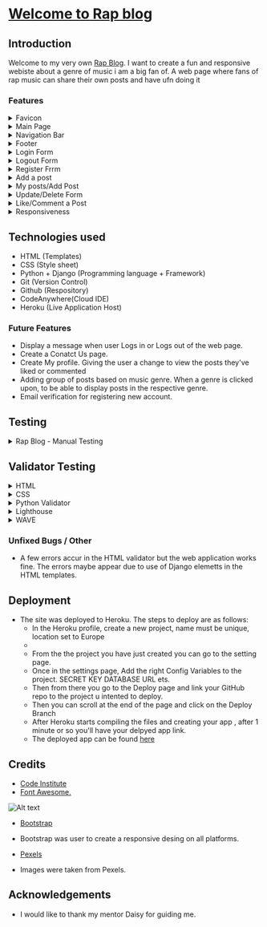 # [Welcome to Rap blog](https://rapblog.herokuapp.com/)

## Introduction

Welcome to my very own [Rap Blog](https://rapblog.herokuapp.com/).
I want to create a fun and responsive webiste about a genre of music i am a big fan of.
A web page where fans of rap music can share their own posts and have ufn doing it 


### Features

<details>
<summary>Favicon</summary>

- The icon on the Browser tab next to the website name.
- There to help the user navigate easier through the browser tab.

![Alt text](static/media/favicon.ico)

</details>

<details>
<summary>Main Page</summary>

![Alt text](static/images/front%20page.PNG)

</details>

<details>
<summary>Navigation Bar</summary>

![Alt text](static/images/navbar.PNG)

</details>

<details>
<summary>Footer</summary>

![Alt text](static/images/footer.PNG)

</details>

<details>
<summary>Login Form</summary>

![Alt text](static/images/login.PNG)

</details>

<details>
<summary>Logout Form</summary>

![Alt text](static/images/logout.PNG)

</details>

<details>
<summary>Register Frrm</summary>

![Alt text](static/images/register.PNG)

</details>

<details>
<summary>Add a post </summary>


![Alt text](static/images/add%20post.PNG)



</details>

<details>
<summary>My posts/Add Post</summary>

![Alt text](static/images/logged%20in%20navbar.PNG)


![Alt text](static/images/post.PNG)


![Alt text](static/images/my%20posts.PNG)



</details>

<details>
<summary> Update/Delete Form</summary>

![Alt text](static/images/delete%20post.PNG)


![Alt text](static/images/update%20post.PNG)
</details>



<details>
<summary> Like/Comment a Post</summary>

![Alt text](static/images/add%20comment.PNG)


![Alt text](static/images/likes.PNG)

</details>


<details>
<summary> Responsiveness</summary>


![Alt text](static/images/responsive%20comment%20section%20%2B%20form.PNG)


![Alt text](static/images/responsive%20main%20page.PNG)


![Alt text](static/images/responsive%20post.PNG)


</details>



## Technologies used

- HTML (Templates)
- CSS (Style sheet)
- Python + Django (Programming language + Framework)
- Git (Version Control)
- Github (Respository)
- CodeAnywhere(Cloud IDE)
- Heroku (Live Application Host)

### Future Features

- Display a message when user Logs in or Logs out of the web page.
- Create a Conatct Us page.
- Create My profile. Giving the user a change to view the posts they've liked or commented
- Adding group of posts based on music genre. When a genre is clicked upon, to be able to display posts in the respective genre.
- Email verification for registering new account.


## Testing

<details>

<summary> Rap Blog - Manual Testing </summary>

## Functionality

<table>
  <tr>
   <td>
<strong>Test Label</strong>
</li>
</ol>
   </td>
   <td><strong>Test Action</strong>
   </td>
   <td colspan="2" ><strong>Expected Outcome</strong>
   </td>
   <td><strong>Test Outcome </strong>
   </td>
  </tr>
  <tr>
   <td>Site loading
   </td>
   <td>Navigate the Home Page
   </td>
   <td colspan="2" >Nav bar with login/register buttons and posts user can interact with
   </td>
   <td>PASS
   </td>
  </tr>
  <tr>
   <td>Access Individual posts
   </td>
   <td>User is met with the name of the artist, short description,Comment area and leave a comment form(if logged in)
   </td>
   <td colspan="2" >Like/unlike button works and the comment form + submit button works(if logged in)
   </td>
   <td>PASS
   </td>
  </tr>
  <tr>
   <td>Login/Register buttons
   </td>
   <td>Clicking each button respectively and trying to interact with them.
   </td>
   <td colspan="2" > The user can register/login/logout of the web page
   </td>
   <td>PASS
   </td>
  </tr>
  <tr>
   <td>My Posts Button
   </td>
   <td>Clicking the My posts button
   </td>
   <td colspan="2" >The user gets redirected to a page that they can see the posts they've created, if they haven't done so yet a button is shwwn to help them do so.
   </td>
   <td>PASS
   </td>
  </tr>
  <tr>
   <td>Add Post button
   </td>
   <td>Click the add post button
   </td>
   <td colspan="2" >A form is displayed to a user helping them with neccessery fields to create a post of their own.
   </td>
   <td>PASS
   </td>
  </tr>
  <tr>
   <td>Update/Delete a post
   </td>
   <td>AClick the buttons on the cards shwon on My Posts page
   </td>
   <td colspan="2" > The user can Update/Delete the posts they've hreated. A form is displayed on the update page that they can add material or change it. A button is displayed on the delete pageg making sure the user really wants to delete a post of their making.
   </td>
   <td>PASS
   </td>
  </tr>
</table>
<ol>

## Browser Compatibility

The website works on different browsers: <strong>Chrome, Firefox and Edge.</strong>

### Responsiveness

- Responsiveness was tested using: Chrome Dev Tools.

- Mobile Devices.

## User Stories

All User Stories were successfully performed.
Each respective User Story was seperated in a milestone making for a more organised project and helping keeping track of tasks and functions planned to be implemented.
You can access them [here](https://github.com/andreasarreqi/blog/milestones)
</details>

## Validator Testing

<details>
<summary>HTML</summary>
HTML validator.

![Alt text](static/images/add%20post%20html%20validator.PNG)

![Alt text](static/images/delete%20post%20html%20validator.PNG)

![Alt text](static/images/index%20html%20validator.PNG)

![Alt text](static/images/login%20form%20html%20validator.PNG)

![Alt text](static/images/register%20html%20validator.PNG)

![Alt text](static/images/shared%20posts%20html%20validator.PNG)

![Alt text](static/images/update%20post%20html%20validator%20testing.PNG)

</details>

<details>
<summary>CSS</summary>
CSS validator.

![Alt text](static/images/css%20validator.PNG)

</details>

<details>
<summary>Python Validator</summary>
PEP8 validator.

- Models

![Alt text](static/images/models%20pep8.PNG)

- Views

![Alt text](static/images/views%20pep8%20validator.PNG)


- Forms

![Alt Text](static/images/forms%20validator%20pep8.PNG)
</details>

<details>
<summary>Lighthouse</summary>
Lighthouse.

![Alt text](static/images/lighthouse.PNG)

</details>

<details>
<summary>WAVE</summary>
WAVE validator.

![Alt text]/static/images/wave.PNG)

</details>

### Unfixed Bugs / Other

- A few errors accur in the HTML validator but the web application works fine. The errors maybe appear due to use of Django elemetts in the HTML templates.

## Deployment

- The site was deployed to Heroku. The steps to deploy are as follows:
  - In the Heroku profile, create a new project, name must be unique, location set to Europe
  - 
  - From the the project you have just created you can go to the setting page.
  - Once in the settings page, Add the right Config Variables to the project. SECRET KEY DATABASE URL ets.
  - Then from there you go to the Deploy page and link your GitHub repo to the project u intented to deploy.
  - Then you can scroll at the end of the page and click on the Deploy Branch
  - After Heroku starts compiling the files and creating your app , after 1 minute or so you'll have your delpyed app link.
  - The deployed app can be found [here](https://rapblog.herokuapp.com/)

## Credits

- [Code Institute]()
- [Font Awesome.](https://fontawesome.com/)

![Alt text]()

- [Bootstrap](https://bootstrap.com)
- Bootstrap was user to create a responsive desing on all platforms.


- [Pexels](https://pexels.com)
- Images were taken from Pexels.



## Acknowledgements

- I would like to thank my mentor Daisy for guiding me.
